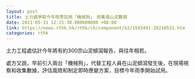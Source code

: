 ```yaml
---
layout: post
title: 土力處爭取今年雨季試用「機械狗」　收集塌山泥數據
date: 2021-05-31 12:15:38.000000000 +08:00
link: https://news.rthk.hk/rthk/ch/component/k2/1593491-20210531.htm
categories: rthk
---
```


土力工程處估計今年將有約300宗山泥傾瀉報告，與往年相若。

處方又說，早前引入兩台「機械狗」，代替工程人員在山泥傾瀉發生後，在現場視察和收集數據，評估風險和制定即時應變方案，目標今年雨季開始試用。
